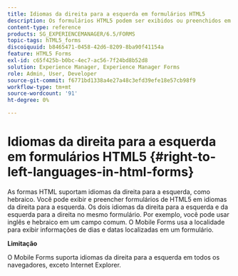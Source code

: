```yaml
---
title: Idiomas da direita para a esquerda em formulários HTML5
description: Os formulários HTML5 podem ser exibidos ou preenchidos em idiomas da direita para a esquerda, como hebraico.
content-type: reference
products: SG_EXPERIENCEMANAGER/6.5/FORMS
topic-tags: hTML5_forms
discoiquuid: b8465471-0458-42d6-8209-8ba90f41154a
feature: HTML5 Forms
exl-id: c65f425b-b0bc-4ec7-ac56-7f24bd8b52d8
solution: Experience Manager, Experience Manager Forms
role: Admin, User, Developer
source-git-commit: f6771bd1338a4e27a48c3efd39efe18e57cb98f9
workflow-type: tm+mt
source-wordcount: '91'
ht-degree: 0%

---
```


# Idiomas da direita para a esquerda em formulários HTML5 {#right-to-left-languages-in-html-forms}

As formas HTML suportam idiomas da direita para a esquerda, como hebraico. Você pode exibir e preencher formulários de HTML5 em idiomas da direita para a esquerda. Os dois idiomas da direita para a esquerda e da esquerda para a direita no mesmo formulário. Por exemplo, você pode usar inglês e hebraico em um campo comum. O Mobile Forms usa a localidade para exibir informações de dias e datas localizadas em um formulário.

**Limitação**

O Mobile Forms suporta idiomas da direita para a esquerda em todos os navegadores, exceto Internet Explorer.
